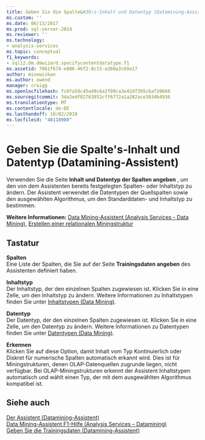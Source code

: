 ```yaml
---
title: Geben Sie die Spalte&#39;s-Inhalt und Datentyp (Datamining-Assistent) | Microsoft-Dokumentation
ms.custom: ''
ms.date: 06/13/2017
ms.prod: sql-server-2014
ms.reviewer: ''
ms.technology:
- analysis-services
ms.topic: conceptual
f1_keywords:
- sql12.dm.dmwizard.specifycontentdatatype.f1
ms.assetid: 7061f674-e806-46f2-8c15-e260a3c69a17
author: minewiskan
ms.author: owend
manager: craigg
ms.openlocfilehash: fc0fa58c45a49c6a2f09ca3e42df395cbaf20660
ms.sourcegitcommit: 3da2edf82763852cff6772a1a282ace3034b4936
ms.translationtype: MT
ms.contentlocale: de-DE
ms.lasthandoff: 10/02/2018
ms.locfileid: "48118980"
---
```

# <a name="specify-the-column39s-content-and-data-type-data-mining-wizard"></a>Geben Sie die Spalte&#39;s-Inhalt und Datentyp (Datamining-Assistent)
  Verwenden Sie die Seite **Inhalt und Datentyp der Spalten angeben** , um den von dem Assistenten bereits festgelegten Spalten- oder Inhaltstyp zu ändern. Der Assistent verwendet die Datentypen der Quellspalten sowie den ausgewählten Algorithmus, um den Standarddaten- und Inhaltstyp zu bestimmen.  
  
 **Weitere Informationen:** [Data Mining-Assistent &#40;Analysis Services - Data Mining&#41;](data-mining/data-mining-wizard-analysis-services-data-mining.md), [Erstellen einer relationalen Miningstruktur](data-mining/create-a-relational-mining-structure.md)  
  
## <a name="options"></a>Tastatur  
 **Spalten**  
 Eine Liste der Spalten, die Sie auf der Seite **Trainingsdaten angeben** des Assistenten definiert haben.  
  
 **Inhaltstyp**  
 Der Inhaltstyp, der den einzelnen Spalten zugewiesen ist. Klicken Sie in eine Zelle, um den Inhaltstyp zu ändern. Weitere Informationen zu Inhaltstypen finden Sie unter [Inhaltstypen &#40;Data Mining&#41;](data-mining/content-types-data-mining.md).  
  
 **Datentyp**  
 Der Datentyp, der den einzelnen Spalten zugewiesen ist. Klicken Sie in eine Zelle, um den Datentyp zu ändern. Weitere Informationen zu Datentypen finden Sie unter [Datentypen &#40;Data Mining&#41;](data-mining/data-types-data-mining.md).  
  
 **Erkennen**  
 Klicken Sie auf diese Option, damit Inhalt vom Typ Kontinuierlich oder Diskret für numerische Spalten automatisch erkannt wird. Dies ist für Miningstrukturen, denen OLAP-Datenquellen zugrunde liegen, nicht verfügbar. Bei OLAP-Miningstrukturen erkennt der Assistent Inhaltstypen automatisch und wählt einen Typ, der mit dem ausgewählten Algorithmus kompatibel ist.  
  
## <a name="see-also"></a>Siehe auch  
 [Der Assistent &#40;Datamining-Assistent&#41;](completing-the-wizard-data-mining-wizard.md)   
 [Data Mining-Assistent F1-Hilfe &#40;Analysis Services – Datamining&#41;](data-mining-wizard-f1-help-analysis-services-data-mining.md)   
 [Geben Sie die Trainingsdaten &#40;Datamining-Assistent&#41;](specify-the-training-data-data-mining-wizard.md)  
  
  

